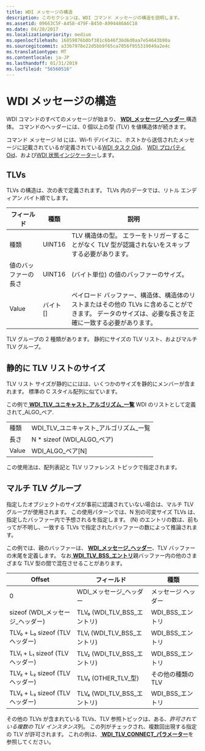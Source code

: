 ```yaml
---
title: WDI メッセージの構造
description: このセクションは、WDI コマンド メッセージの構造を説明します。
ms.assetid: 09663C5F-A458-479F-B450-A994486A6C18
ms.date: 04/20/2017
ms.localizationpriority: medium
ms.openlocfilehash: 16859876b0bf381c6b46f36d6d0aa7e54643b90a
ms.sourcegitcommit: a33b7978e22d5bb9f65ca7056f955319049a2e4c
ms.translationtype: MT
ms.contentlocale: ja-JP
ms.lasthandoff: 01/31/2019
ms.locfileid: "56560516"
---
```

# <a name="wdi-message-structure"></a>WDI メッセージの構造


WDI コマンドのすべてのメッセージが始まり、 [ **WDI\_メッセージ\_ヘッダー** ](https://msdn.microsoft.com/library/windows/hardware/dn926074)構造体。 コマンドのヘッダーには、0 個以上の型 (TLV) を値構造体が続きます。

コマンド メッセージ Id には、Wi-fi デバイスに、ホストから送信されたメッセージに記載されているが定義されている[WDI タスク Oid](https://msdn.microsoft.com/library/windows/hardware/dn926082)、 [WDI プロパティ Oid](https://msdn.microsoft.com/library/windows/hardware/dn926079)、および[WDI 状態インジケーター](https://msdn.microsoft.com/library/windows/hardware/dn926080)します。

## <a name="tlvs"></a>TLVs


TLVs の構造は、次の表で定義されます。 TLVs 内のデータでは、リトル エンディアン バイト順でします。

| フィールド                      | 種類     | 説明                                                                                                                                   |
|----------------------------|----------|-----------------------------------------------------------------------------------------------------------------------------------------------|
| 種類                       | UINT16   | TLV 構造体の型。 エラーをトリガーすることがなく TLV 型が認識されないをスキップする必要があります。                                              |
| 値のバッファーの長さ | UINT16   | (バイト単位) の値のバッファーのサイズ。                                                                                                        |
| Value                      | バイト\[\] | ペイロード バッファー、構造体、構造体のリストまたはその他の TLVs に含めることができます。 データのサイズは、必要な長さを正確に一致する必要があります。 |

 

TLV グループの 2 種類があります。 静的にサイズの TLV リスト、およびマルチ TLV グループ。

## <a name="statically-sized-tlv-lists"></a>静的に TLV リストのサイズ


TLV リスト サイズが静的ににはは、いくつかのサイズを静的にメンバーが含まれます。 標準の C スタイル配列に似ています。

この例で[ **WDI\_TLV\_ユニキャスト\_アルゴリズム\_一覧**](https://msdn.microsoft.com/library/windows/hardware/dn898073) WDI のリストとして定義されて\_ALGO\_ペア.

|        |                                    |
|--------|------------------------------------|
| 種類   | WDI\_TLV\_ユニキャスト\_アルゴリズム\_一覧 |
| 長さ | N \* sizeof (WDI\_ALGO\_ペア)      |
| Value  | WDI\_ALGO\_ペア\[N\]              |

 

この使用法は、配列表記と TLV リファレンス トピックで指定されます。

## <a name="multi-tlv-groups"></a>マルチ TLV グループ


指定したオブジェクトのサイズが事前に認識されていない場合は、マルチ TLV グループが使用されます。 この使用パターンでは、N 別の可変サイズ TLVs は、指定したバッファー内で予想されるを指定します。 (N) のエントリの数は、前もってが不明し、一致する TLVs で指定されたバッファーの数によって推論されます。

この例では、親のバッファーは、 [ **WDI\_メッセージ\_ヘッダー**](https://msdn.microsoft.com/library/windows/hardware/dn926074)、TLV バッファーの末尾を定義します。 なお[ **WDI\_TLV\_BSS\_エントリ**](https://msdn.microsoft.com/library/windows/hardware/dn926162)親バッファー内の他のさまざまな TLV 型の間で混在させることがあります。

| Offset                         | フィールド                       | 種類                |
|--------------------------------|-----------------------------|---------------------|
| 0                              | WDI\_メッセージ\_ヘッダー        | メッセージ ヘッダー      |
| sizeof (WDI\_メッセージ\_ヘッダー)   | TLV₀ (WDI\_TLV\_BSS\_エントリ) | WDI\_BSS\_エントリ     |
| TLV₀ + L₀ sizeof (TLV ヘッダー) | TLV₁ (WDI\_TLV\_BSS\_エントリ) | WDI\_BSS\_エントリ     |
| TLV₁ + L₁ sizeof (TLV ヘッダー) | TLV₂ (WDI\_TLV\_BSS\_エントリ) | WDI\_BSS\_エントリ     |
| TLV₂ + L₂ sizeof (TLV ヘッダー) | TLV₃ (OTHER\_TLV\_型)     | その他の種類の TLV |
| TLV₃ + L₃ sizeof (TLV ヘッダー) | TLV₄ (WDI\_TLV\_BSS\_エントリ) | WDI\_BSS\_エントリ     |

 

その他の TLVs が含まれている TLVs、TLV 参照トピックは、ある、*許可されている複数の TLV インスタンス*列。 この列がチェックされ、複数回出現する指定の TLV が許可されます。 これの例は、[ **WDI\_TLV\_CONNECT\_パラメーター**](https://msdn.microsoft.com/library/windows/hardware/dn926266)を参照してください。

 

 





